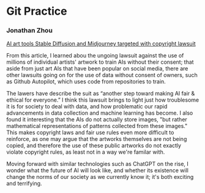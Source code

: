 # Git Practice
### Jonathan Zhou

[AI art tools Stable Diffusion and Midjourney targeted with copyright lawsuit](https://www.theverge.com/2023/1/16/23557098/generative-ai-art-copyright-legal-lawsuit-stable-diffusion-midjourney-deviantart)

From this article, I learned abou the ungoing lawsuit against the use of millions of individual artists' artwork to train AIs without their consent; that aside from just art AIs that have been popular on social media, there are other lawsuits going on for the use of data without consent of owners, such as Github Autopilot, which uses code from repositories to train. 

The lawers have describe the suit as “another step toward mak­ing AI fair & eth­i­cal for every­one.” I think this lawsuit brings to light just how troublesome it is for society to deal with data, and how problematic our rapid advancements in data collection and machine learning has become. I also found it interesting that the AIs do not actually store images, "but rather mathematical representations of patterns collected from these images." This makes copyright laws and fair use rules even more difficult to reinforce, as one may argue that the artworks themselves are not being copied, and therefore the use of these public artworks do not exactly violate copyright rules, as least not in a way we're familar with. 

Moving forward with similar technologies such as ChatGPT on the rise, I wonder what the future of AI will look like, and whether its existence will change the norms of our society as we currently know it; it's both exciting and terrifying.